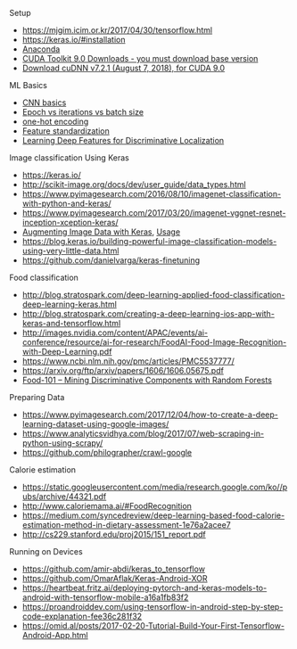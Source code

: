 Setup
* https://mjgim.icim.or.kr/2017/04/30/tensorflow.html
* https://keras.io/#installation
* [Anaconda](https://conda.io/docs/user-guide/install/windows.html)
* [CUDA Toolkit 9.0 Downloads - you must download base version](https://developer.nvidia.com/cuda-90-download-archive?target_os=Windows&target_arch=x86_64&target_version=10&target_type=exelocal)
* [Download cuDNN v7.2.1 (August 7, 2018), for CUDA 9.0](https://developer.nvidia.com/rdp/cudnn-download)

ML Basics
* [CNN basics](https://tykimos.github.io/2017/01/27/CNN_Layer_Talk/)
* [Epoch vs iterations vs batch size](https://towardsdatascience.com/epoch-vs-iterations-vs-batch-size-4dfb9c7ce9c9)
* [one-hot encoding](https://hackernoon.com/what-is-one-hot-encoding-why-and-when-do-you-have-to-use-it-e3c6186d008f)
* [Feature standardization](http://sebastianraschka.com/Articles/2014_about_feature_scaling.html)
* [Learning Deep Features for Discriminative Localization](https://jsideas.net/python/2018/01/04/class_activation_map.html)

Image classification Using Keras
* https://keras.io/
* http://scikit-image.org/docs/dev/user_guide/data_types.html
* https://www.pyimagesearch.com/2016/08/10/imagenet-classification-with-python-and-keras/
* https://www.pyimagesearch.com/2017/03/20/imagenet-vggnet-resnet-inception-xception-keras/
* [Augmenting Image Data with Keras](https://machinelearningmastery.com/image-augmentation-deep-learning-keras/), [Usage](https://tykimos.github.io/2017/03/08/CNN_Getting_Started/)
* https://blog.keras.io/building-powerful-image-classification-models-using-very-little-data.html
* https://github.com/danielvarga/keras-finetuning

Food classification
* http://blog.stratospark.com/deep-learning-applied-food-classification-deep-learning-keras.html
* http://blog.stratospark.com/creating-a-deep-learning-ios-app-with-keras-and-tensorflow.html
* http://images.nvidia.com/content/APAC/events/ai-conference/resource/ai-for-research/FoodAI-Food-Image-Recognition-with-Deep-Learning.pdf
* https://www.ncbi.nlm.nih.gov/pmc/articles/PMC5537777/
* https://arxiv.org/ftp/arxiv/papers/1606/1606.05675.pdf
* [Food-101 – Mining Discriminative Components with Random Forests](https://www.vision.ee.ethz.ch/datasets_extra/food-101/)

Preparing Data
* https://www.pyimagesearch.com/2017/12/04/how-to-create-a-deep-learning-dataset-using-google-images/
* https://www.analyticsvidhya.com/blog/2017/07/web-scraping-in-python-using-scrapy/
* https://github.com/philographer/crawl-google

Calorie estimation
* https://static.googleusercontent.com/media/research.google.com/ko//pubs/archive/44321.pdf
* http://www.caloriemama.ai/#FoodRecognition
* https://medium.com/syncedreview/deep-learning-based-food-calorie-estimation-method-in-dietary-assessment-1e76a2acee7
* http://cs229.stanford.edu/proj2015/151_report.pdf

Running on Devices
* https://github.com/amir-abdi/keras_to_tensorflow
* https://github.com/OmarAflak/Keras-Android-XOR
* https://heartbeat.fritz.ai/deploying-pytorch-and-keras-models-to-android-with-tensorflow-mobile-a16a1fb83f2
* https://proandroiddev.com/using-tensorflow-in-android-step-by-step-code-explanation-fee36c281f32
* https://omid.al/posts/2017-02-20-Tutorial-Build-Your-First-Tensorflow-Android-App.html
